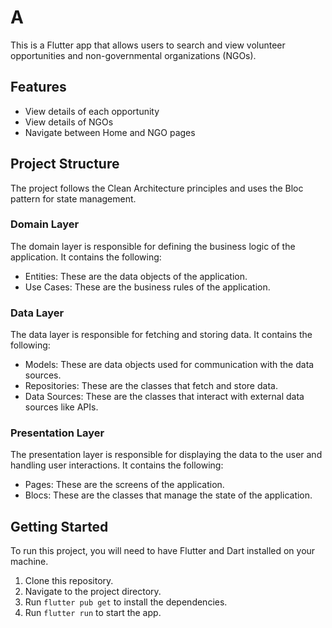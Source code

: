 # A

This is a Flutter app that allows users to search and view volunteer opportunities and non-governmental organizations (NGOs).

## Features


- View details of each opportunity
- View details of NGOs
- Navigate between Home and NGO pages

## Project Structure

The project follows the Clean Architecture principles and uses the Bloc pattern for state management.

### Domain Layer

The domain layer is responsible for defining the business logic of the application. It contains the following:

- Entities: These are the data objects of the application.
- Use Cases: These are the business rules of the application.

### Data Layer

The data layer is responsible for fetching and storing data. It contains the following:

- Models: These are data objects used for communication with the data sources.
- Repositories: These are the classes that fetch and store data.
- Data Sources: These are the classes that interact with external data sources like APIs.

### Presentation Layer

The presentation layer is responsible for displaying the data to the user and handling user interactions. It contains the following:

- Pages: These are the screens of the application.
- Blocs: These are the classes that manage the state of the application.

## Getting Started

To run this project, you will need to have Flutter and Dart installed on your machine.

1. Clone this repository.
2. Navigate to the project directory.
3. Run `flutter pub get` to install the dependencies.
4. Run `flutter run` to start the app.

